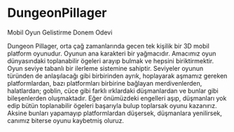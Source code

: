 # DungeonPillager
 Mobil Oyun Gelistirme Donem Odevi

Dungeon Pillager, orta çağ zamanlarında gecen tek kişilik bir 3D mobil platform oyunudur. Oyunun ana karakteri bir yağmacıdır. Amacımız oyun dünyasındaki toplanabilir ögeleri arayıp bulmak ve hepsini biriktirmektir. Oyun seviye tabanlı bir ilerleme sistemine sahiptir. Seviyeler oyunun türünden de anlaşılacağı gibi birbirinden ayrık, hoplayarak aşmamız gereken platformlardan, bazı platformları birbirine bağlayan merdivenlerden, halatlardan; goblin, cüce gibi farklı ırklardaki düşmanlardan ve bunlar gibi bileşenlerden oluşmaktadır. Eğer önümüzdeki engelleri aşıp, düşmanları yok edip bütün toplanabilir ögeleri başarıyla bulup toplarsak oyunu kazanırız. Aksine bunları yapamayıp platformlardan düşersek, düşmanlara yenilirsek, canımız biterse oyunu kaybetmiş oluruz.
